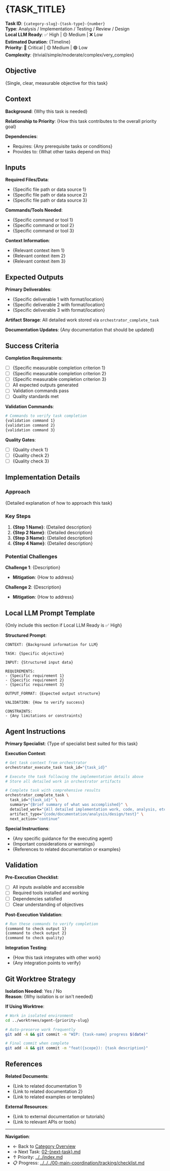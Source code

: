# {TASK_TITLE}

**Task ID**: `{category-slug}-{task-type}-{number}`  
**Type**: Analysis / Implementation / Testing / Review / Design  
**Local LLM Ready**: ✅ High | 🟡 Medium | ❌ Low  
**Estimated Duration**: {Timeline}  
**Priority**: 🔴 Critical | 🟡 Medium | 🟢 Low  
**Complexity**: {trivial/simple/moderate/complex/very_complex}

## Objective

{Single, clear, measurable objective for this task}

## Context

**Background**: {Why this task is needed}

**Relationship to Priority**: {How this task contributes to the overall priority goal}

**Dependencies**:

- Requires: {Any prerequisite tasks or conditions}
- Provides to: {What other tasks depend on this}

## Inputs

**Required Files/Data**:

- {Specific file path or data source 1}
- {Specific file path or data source 2}
- {Specific file path or data source 3}

**Commands/Tools Needed**:

- {Specific command or tool 1}
- {Specific command or tool 2}
- {Specific command or tool 3}

**Context Information**:

- {Relevant context item 1}
- {Relevant context item 2}
- {Relevant context item 3}

## Expected Outputs

**Primary Deliverables**:

- {Specific deliverable 1 with format/location}
- {Specific deliverable 2 with format/location}
- {Specific deliverable 3 with format/location}

**Artifact Storage**: All detailed work stored via `orchestrator_complete_task`

**Documentation Updates**: {Any documentation that should be updated}

## Success Criteria

**Completion Requirements**:

- [ ] {Specific measurable completion criterion 1}
- [ ] {Specific measurable completion criterion 2}  
- [ ] {Specific measurable completion criterion 3}
- [ ] All expected outputs generated
- [ ] Validation commands pass
- [ ] Quality standards met

**Validation Commands**:

```bash
# Commands to verify task completion
{validation command 1}
{validation command 2}
{validation command 3}
```

**Quality Gates**:

- [ ] {Quality check 1}
- [ ] {Quality check 2}
- [ ] {Quality check 3}

## Implementation Details

### Approach

{Detailed explanation of how to approach this task}

### Key Steps

1. **{Step 1 Name}**: {Detailed description}
2. **{Step 2 Name}**: {Detailed description}  
3. **{Step 3 Name}**: {Detailed description}
4. **{Step 4 Name}**: {Detailed description}

### Potential Challenges

**Challenge 1**: {Description}  

- **Mitigation**: {How to address}

**Challenge 2**: {Description}

- **Mitigation**: {How to address}

## Local LLM Prompt Template

{Only include this section if Local LLM Ready is ✅ High}

**Structured Prompt**:

```text
CONTEXT: {Background information for LLM}

TASK: {Specific objective}

INPUT: {Structured input data}

REQUIREMENTS: 
- {Specific requirement 1}
- {Specific requirement 2}
- {Specific requirement 3}

OUTPUT_FORMAT: {Expected output structure}

VALIDATION: {How to verify success}

CONSTRAINTS:
- {Any limitations or constraints}
```

## Agent Instructions

**Primary Specialist**: {Type of specialist best suited for this task}

**Execution Context**:

```bash
# Get task context from orchestrator
orchestrator_execute_task task_id="{task_id}"

# Execute the task following the implementation details above
# Store all detailed work in orchestrator artifacts

# Complete task with comprehensive results
orchestrator_complete_task \
  task_id="{task_id}" \
  summary="{Brief summary of what was accomplished}" \
  detailed_work="{All detailed implementation work, code, analysis, etc.}" \
  artifact_type="{code/documentation/analysis/design/test}" \
  next_action="continue"
```

**Special Instructions**:

- {Any specific guidance for the executing agent}
- {Important considerations or warnings}
- {References to related documentation or examples}

## Validation

**Pre-Execution Checklist**:

- [ ] All inputs available and accessible
- [ ] Required tools installed and working
- [ ] Dependencies satisfied
- [ ] Clear understanding of objectives

**Post-Execution Validation**:

```bash
# Run these commands to verify completion
{command to check output 1}
{command to check output 2}
{command to check quality}
```

**Integration Testing**:

- {How this task integrates with other work}
- {Any integration points to verify}

## Git Worktree Strategy

**Isolation Needed**: Yes / No  
**Reason**: {Why isolation is or isn't needed}

**If Using Worktree**:

```bash
# Work in isolated environment
cd ../worktrees/agent-{priority-slug}

# Auto-preserve work frequently
git add -A && git commit -m "WIP: {task-name} progress $(date)"

# Final commit when complete
git add -A && git commit -m "feat({scope}): {task description}"
```

## References

**Related Documents**:

- {Link to related documentation 1}
- {Link to related documentation 2}
- {Link to related examples or templates}

**External Resources**:

- {Link to external documentation or tutorials}
- {Link to relevant APIs or tools}

---

**Navigation**:

- ← Back to [Category Overview](README.md)
- → Next Task: [02-{next-task}.md](02-{next-task-slug}.md)
- ↑ Priority: [../../index.md](../../index.md)
- 📋 Progress: [../../../00-main-coordination/tracking/checklist.md](../../../00-main-coordination/tracking/checklist.md)
